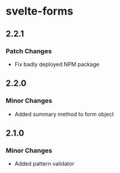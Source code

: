 # svelte-forms

## 2.2.1

### Patch Changes

- Fix badly deployed NPM package

## 2.2.0

### Minor Changes

- Added summary method to form object

## 2.1.0

### Minor Changes

- Added pattern validator
